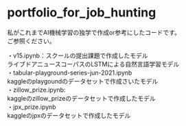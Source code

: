 # portfolio_for_job_hunting
私がこれまでAI機械学習の独学で作成or参考にしたコードです。  
ご参照ください。  

・v15.ipynb：スクールの提出課題で作成したモデル  
  ライブドアニュースコーパスのLSTMによる自然言語学習モデル  
・tabular-playground-series-jun-2021.ipynb  
  kaggleのplaygoundのデータセットで作成さいたモデル  
・zillow_prize.ipynb:  
  kaggleのzillow_prizeのデータセットで作成したモデル  
・jpx_prize.ipynb  
  kaggleのjpxのデータセットで作成したモデル
